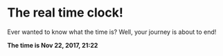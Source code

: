 # The real time clock!

Ever wanted to know what the time is? Well, your journey is about to end!

**The time is Nov 22, 2017, 21:22**